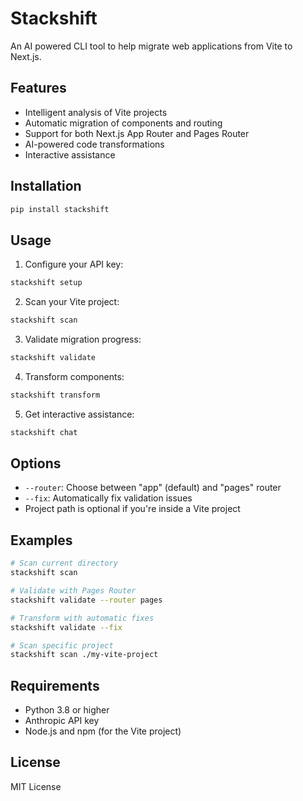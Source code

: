 # Stackshift

An AI powered CLI tool to help migrate web applications from Vite to Next.js.

## Features

- Intelligent analysis of Vite projects
- Automatic migration of components and routing
- Support for both Next.js App Router and Pages Router
- AI-powered code transformations
- Interactive assistance

## Installation

```bash
pip install stackshift
```

## Usage

1. Configure your API key:
```bash
stackshift setup
```

2. Scan your Vite project:
```bash
stackshift scan
```

3. Validate migration progress:
```bash
stackshift validate
```

4. Transform components:
```bash
stackshift transform
```

5. Get interactive assistance:
```bash
stackshift chat
```

## Options

- `--router`: Choose between "app" (default) and "pages" router
- `--fix`: Automatically fix validation issues
- Project path is optional if you're inside a Vite project

## Examples

```bash
# Scan current directory
stackshift scan

# Validate with Pages Router
stackshift validate --router pages

# Transform with automatic fixes
stackshift validate --fix

# Scan specific project
stackshift scan ./my-vite-project
```

## Requirements

- Python 3.8 or higher
- Anthropic API key
- Node.js and npm (for the Vite project)

## License

MIT License 